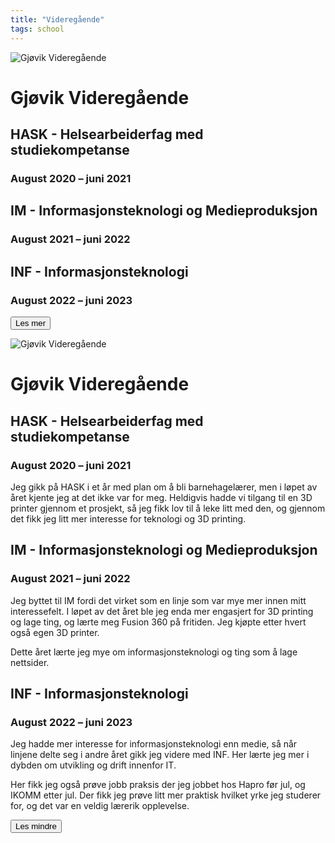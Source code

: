 ```yaml
---
title: "Videregående"
tags: school
---
```


![Gjøvik Videregående](/assets/images/School/GjovikVideregående.jpg)

# Gjøvik Videregående

<div class="spacer"></div>

## HASK - Helsearbeiderfag med studiekompetanse

### August 2020 – juni 2021

<div class="spacer"></div>

## IM - Informasjonsteknologi og Medieproduksjon

### August 2021 – juni 2022

<div class="spacer"></div>

## INF - Informasjonsteknologi

### August 2022 – juni 2023


<div class="spacer"></div>

<button class="expand-button styled">Les mer</button>

<div class="split">

![Gjøvik Videregående](/assets/images/School/GjovikVideregående.jpg)

# Gjøvik Videregående

<div class="spacer"></div>

## HASK - Helsearbeiderfag med studiekompetanse

### August 2020 – juni 2021

Jeg gikk på HASK i et år med plan om å bli barnehagelærer, men i løpet av året kjente jeg at det ikke var for meg.
Heldigvis hadde vi tilgang til en 3D printer gjennom et prosjekt, så jeg fikk lov til å leke litt med den, og gjennom det fikk jeg litt mer interesse for teknologi og 3D printing.

<div class="spacer"></div>

## IM - Informasjonsteknologi og Medieproduksjon

### August 2021 – juni 2022

Jeg byttet til IM fordi det virket som en linje som var mye mer innen mitt interessefelt. I løpet av det året ble jeg enda mer engasjert for 3D printing og lage ting, og lærte meg Fusion 360 på fritiden. Jeg kjøpte etter hvert også egen 3D printer.

Dette året lærte jeg mye om informasjonsteknologi og ting som å lage nettsider.

<div class="spacer"></div>

## INF - Informasjonsteknologi

### August 2022 – juni 2023

Jeg hadde mer interesse for informasjonsteknologi enn medie, så når linjene delte seg i andre året gikk jeg videre med INF. Her lærte jeg mer i dybden om utvikling og drift innenfor IT.

Her fikk jeg også prøve jobb praksis der jeg jobbet hos Hapro før jul, og IKOMM etter jul. Der fikk jeg prøve litt mer praktisk hvilket yrke jeg studerer for, og det var en veldig lærerik opplevelse.


<div class="spacer"></div>

<button class="expand-button styled">Les mindre</button>
